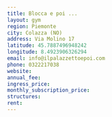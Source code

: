 ```yaml
---
title: Blocca e poi ...
layout: gym
region: Piemonte
city: Colazza (NO)
address: Via Molino 17
latitude: 45.7887496948242
longitude: 8.4923906326294
email: info@ilpalazzettoepoi.com
phone: 0322217038
website: 
annual_fee: 
ingress_price: 
monthly_subscription_price: 
structures: 
rent: 
---
```


